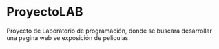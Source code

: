 # ProyectoLAB
Proyecto de Laboratorio de programación, donde se buscara desarrollar una pagina web se exposición de peliculas.
